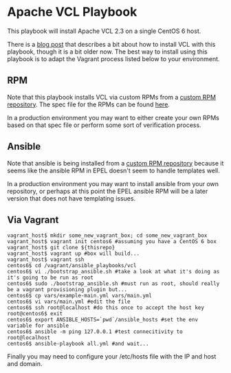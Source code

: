 Apache VCL Playbook
===================

This playbook will install Apache VCL 2.3 on a single CentOS 6 host.

There is a [blog post](http://www.cybera.ca/tech-radar/first-look-ansible) that describes a bit about how to install VCL with this playbook, though it is a bit older now. The best way to install using this playbook is to adapt the Vagrant process listed below to your environment.

RPM
---

Note that this playbook installs VCL via custom RPMs from a [custom RPM repository](http://packages.serverascode.com/mrepo). The spec file for the RPMs can be found [here](https://github.com/cybera/rpmspecs/blob/master/vcl.spec).

In a production environment you may want to either create your own RPMs based on that spec file or perform some sort of verification process.

Ansible
-------

Note that ansible is being installed from a [custom RPM repository](http://packages.serverascode.com/mrepo) because it seems like the ansible RPM in EPEL doesn't seem to handle templates well.

In a production environment you may want to install ansible from your own repository, or perhaps at this point the EPEL ansible RPM will be a later version that does not have templating issues.

Via Vagrant
-------------

```shell
vagrant_host$ mkdir some_new_vagrant_box; cd some_new_vagrant_box
vagrant_host$ vagrant init centos6 #assuming you have a CentOS 6 box
vagrant_host$ git clone ${thisrepo}
vagrant_host$ vagrant up #box will build...
vagrant_host$ vagrant ssh
centos6$ cd /vagrant/ansible_playbooks/vcl
centos6$ vi ./bootstrap_ansible.sh #take a look at what it's doing as it's going to be run as root
centos6$ sudo ./bootstrap_ansible.sh #must run as root, should really be a vagrant provisioning plugin but...
centos6$ cp vars/example-main.yml vars/main.yml
centos6$ vi vars/main.yml #edit the file
centos6$ ssh root@localhost #do this once to accept the host key
root@centos6$ exit
centos6$ export ANSIBLE_HOSTS=`pwd`/ansible_hosts #set the env variable for ansible 
centos6$ ansible -m ping 127.0.0.1 #test connecitivity to root@localhost
centos6$ ansible-playbook all.yml #and wait...
```

Finally you may need to configure your /etc/hosts file with the IP and host and domain.

